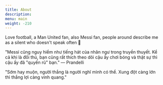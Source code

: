 ```yaml
---
title: About
description: 
menu: main
weight: -210
---
```

Love football, a Man United fan, also Messi fan, people around describe me as a silent who doesn't speak often :ghost: 

"Messi cũng nguy hiểm như tiếng hát của nhân ngư trong truyền thuyết. Kể cả khi là đối thủ, bạn cũng rất thích theo dõi cậu ấy chơi bóng và thật sự thì cậu ấy đã "quyến rũ" bạn." — Prandelli

"Sớm hay muộn, người thắng là người nghĩ mình có thể.
Xung đột càng lớn thì thắng lợi càng vinh quang."
